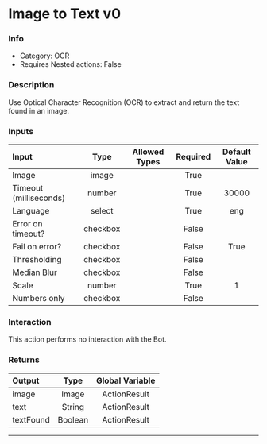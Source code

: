 # Image to Text v0

### Info

- Category: OCR
- Requires Nested actions: False


### Description
Use Optical Character Recognition (OCR) to extract and return the text found in an image.


### Inputs

| Input | Type | Allowed Types | Required |  Default Value |
| :--- | :---: | :---: | :---: | :---: |
| Image | image |  | True |  |
| Timeout (milliseconds) | number |  | True | 30000 |
| Language | select |  | True | eng |
| Error on timeout? | checkbox |  | False |  |
| Fail on error? | checkbox |  | False | True |
| Thresholding | checkbox |  | False |  |
| Median Blur | checkbox |  | False |  |
| Scale | number |  | True | 1 |
| Numbers only | checkbox |  | False |  |


### Interaction
This action performs no interaction with the Bot.

### Returns

| Output | Type | Global Variable |
| :--- | :---: | :---: |
| image | Image | ActionResult |
| text | String | ActionResult |
| textFound | Boolean | ActionResult |

---